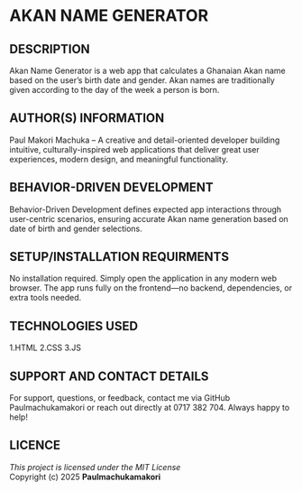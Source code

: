 # AKAN NAME GENERATOR

## DESCRIPTION 
Akan Name Generator is a web app that calculates a Ghanaian Akan name based on the user’s birth date and gender. Akan names are traditionally given according to the day of the week a person is born.
  
## AUTHOR(S) INFORMATION
  Paul Makori Machuka – A creative and detail-oriented developer building intuitive, culturally-inspired web applications that deliver great user experiences, modern design, and meaningful functionality.

## BEHAVIOR-DRIVEN DEVELOPMENT
Behavior-Driven Development defines expected app interactions through user-centric scenarios, ensuring accurate Akan name generation based on date of birth and gender selections.

## SETUP/INSTALLATION REQUIRMENTS
No installation required. Simply open the application in any modern web browser. The app runs fully on the frontend—no backend, dependencies, or extra tools needed.

## TECHNOLOGIES USED
1.HTML
2.CSS
3.JS

## SUPPORT AND CONTACT DETAILS
For support, questions, or feedback, contact me via GitHub Paulmachukamakori or reach out directly at 0717 382 704. Always happy to help!

## LICENCE 
*This project is licensed under the MIT License*  
Copyright (c) 2025 **Paulmachukamakori**


